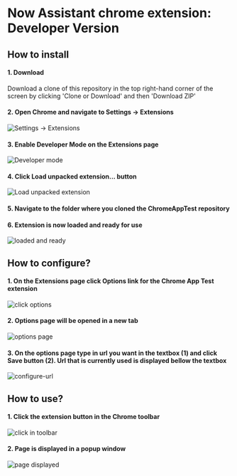 # Now Assistant chrome extension: Developer Version

## How to install

#### 1. Download
Download a clone of this repository in the top right-hand corner of the screen by clicking 'Clone or Download' and then 'Download ZIP'

#### 2. Open Chrome and navigate to Settings -> Extensions

![Settings -> Extensions][02-settings-extensions]

#### 3. Enable **Developer Mode** on the Extensions page

![Developer mode][03-developer-mode]

#### 4. Click **Load unpacked extension...** button

![Load unpacked extension][04-load-unpacked]

#### 5. Navigate to the folder where you cloned the ChromeAppTest repository
#### 6. Extension is now loaded and ready for use

![loaded and ready][05-loaded-and-ready]

[01-clone-repo]: img/readme/01-clone-repo.png "ChromeAppTest repository"
[02-settings-extensions]: img/readme/02-settings-extensions.png "Settings -> Extensions"
[03-developer-mode]: img/readme/03-developer-mode.png "Developer Mode"
[04-load-unpacked]: img/readme/04-load-unpacked.png "Load unpacked extension..."
[05-loaded-and-ready]: img/readme/05-loaded-and-ready.png "Loaded and ready for use"

## How to configure?

#### 1. On the Extensions page click Options link for the Chrome App Test extension

![click options][06-click-options]

#### 2. Options page will be opened in a new tab

![options page][07-options-page]

#### 3. On the options page type in url you want in the textbox (1) and click **Save button** (2). Url that is currently used is displayed bellow the textbox

![configure-url][08-configure-url]

[06-click-options]: img/readme/06-click-options.png "Click options"
[07-options-page]: img/readme/07-options-page.png "Options page"
[08-configure-url]: img/readme/08-configure-url.png "Configure url"

## How to use?

#### 1. Click the extension button in the Chrome toolbar

![click in toolbar][09-click-toolbar]

#### 2. Page is displayed in a popup window

![page displayed][10-page-displayed]

[09-click-toolbar]: img/readme/09-click-toolbar.png "Click extension button in toolbar"
[10-page-displayed]: img/readme/10-page-displayed.png "Page displayed"
